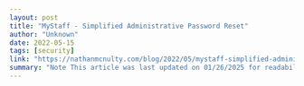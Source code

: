 ```yaml
---
layout: post
title: "MyStaff - Simplified Administrative Password Reset"
author: "Unknown"
date: 2022-05-15
tags: [security]
link: "https://nathanmcnulty.com/blog/2022/05/mystaff-simplified-administrative-password-reset/"
summary: "Note This article was last updated on 01/26/2025 for readability and updated URLs. Unfortunately, images were not able to be restored from a previous hosting provider :("
---
```


